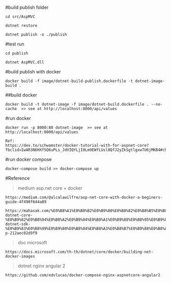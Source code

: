 #build publish folder

```
cd src/AspMVC

dotnet restore

dotnet publish -o ./publish

```

#test run

```
cd publish

dotnet AspMVC.dll
```

#build publish with docker

```
docker build -f image/dotnet-build-publish.dockerfile -t dotnet-image-build .

```

##build docker

```
docker build -t dotnet-image -f image/dotnet-build.dockerfile . --no-cache  >> see at http://localhost:8000/api/values
```

#run docker

```
docker run -p 8000:80 dotnet-image  >> see at http://localhost:8000/api/values

Ref: 
https://dev.to/schwamster/docker-tutorial-with-for-aspnet-core?fbclid=IwAR3N6HXf5Q6uPLs_JdVIQYLjI0Lm9EWfLUsl8QfJ2yZkSgtlgxw7U6jMKB4#choose_image
```

#run docker compose

```
docker-compose build >> docker-compose up
```

#Reference
> medium asp.net core + docker

    https://medium.com/@alcalawilfre/asp-net-core-with-docker-a-beginers-guide-4f490f644a89

    https://mahasak.com/%E0%B8%A1%E0%B8%B2%E0%B9%80%E0%B8%82%E0%B8%B5%E0%B8%A2%E0%B8%99-dotnet-core-%E0%B9%82%E0%B8%94%E0%B8%A2%E0%B9%84%E0%B8%A1%E0%B9%88%E0%B8%95%E0%B9%89%E0%B8%AD%E0%B8%87%E0%B8%A5%E0%B8%87-dotnet-sdk-%E0%B9%83%E0%B8%99%E0%B9%80%E0%B8%84%E0%B8%A3%E0%B8%B7%E0%B9%88%E0%B8%AD%E0%B8%87%E0%B8%81%E0%B8%B1%E0%B8%99-p-212aec02d9f9

>doc microsoft

    https://docs.microsoft.com/th-th/dotnet/core/docker/building-net-docker-images

>dotnet nginx angular 2

    https://github.com/edvlucas/docker-compose-nginx-aspnetcore-angular2

